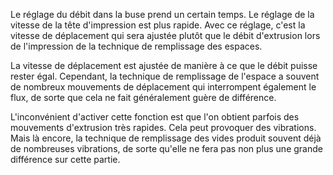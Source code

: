 Le réglage du débit dans la buse prend un certain temps. Le réglage de la vitesse de la tête d'impression est plus rapide. Avec ce réglage, c'est la vitesse de déplacement qui sera ajustée plutôt que le débit d'extrusion lors de l'impression de la technique de remplissage des espaces.

La vitesse de déplacement est ajustée de manière à ce que le débit puisse rester égal. Cependant, la technique de remplissage de l'espace a souvent de nombreux mouvements de déplacement qui interrompent également le flux, de sorte que cela ne fait généralement guère de différence.

L'inconvénient d'activer cette fonction est que l'on obtient parfois des mouvements d'extrusion très rapides. Cela peut provoquer des vibrations. Mais là encore, la technique de remplissage des vides produit souvent déjà de nombreuses vibrations, de sorte qu'elle ne fera pas non plus une grande différence sur cette partie.
